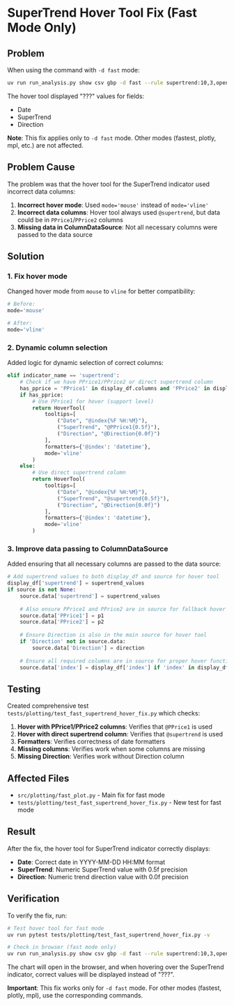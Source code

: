 # SuperTrend Hover Tool Fix (Fast Mode Only)

## Problem

When using the command with `-d fast` mode:
```bash
uv run run_analysis.py show csv gbp -d fast --rule supertrend:10,3,open
```

The hover tool displayed "???" values for fields:
- Date
- SuperTrend  
- Direction

**Note**: This fix applies only to `-d fast` mode. Other modes (fastest, plotly, mpl, etc.) are not affected.

## Problem Cause

The problem was that the hover tool for the SuperTrend indicator used incorrect data columns:

1. **Incorrect hover mode**: Used `mode='mouse'` instead of `mode='vline'`
2. **Incorrect data columns**: Hover tool always used `@supertrend`, but data could be in `PPrice1`/`PPrice2` columns
3. **Missing data in ColumnDataSource**: Not all necessary columns were passed to the data source

## Solution

### 1. Fix hover mode

Changed hover mode from `mouse` to `vline` for better compatibility:

```python
# Before:
mode='mouse'

# After:
mode='vline'
```

### 2. Dynamic column selection

Added logic for dynamic selection of correct columns:

```python
elif indicator_name == 'supertrend':
    # Check if we have PPrice1/PPrice2 or direct supertrend column
    has_pprice = 'PPrice1' in display_df.columns and 'PPrice2' in display_df.columns
    if has_pprice:
        # Use PPrice1 for hover (support level)
        return HoverTool(
            tooltips=[
                ("Date", "@index{%F %H:%M}"),
                ("SuperTrend", "@PPrice1{0.5f}"),
                ("Direction", "@Direction{0.0f}")
            ],
            formatters={'@index': 'datetime'},
            mode='vline'
        )
    else:
        # Use direct supertrend column
        return HoverTool(
            tooltips=[
                ("Date", "@index{%F %H:%M}"),
                ("SuperTrend", "@supertrend{0.5f}"),
                ("Direction", "@Direction{0.0f}")
            ],
            formatters={'@index': 'datetime'},
            mode='vline'
        )
```

### 3. Improve data passing to ColumnDataSource

Added ensuring that all necessary columns are passed to the data source:

```python
# Add supertrend values to both display_df and source for hover tool
display_df['supertrend'] = supertrend_values
if source is not None:
    source.data['supertrend'] = supertrend_values
    
    # Also ensure PPrice1 and PPrice2 are in source for fallback hover
    source.data['PPrice1'] = p1
    source.data['PPrice2'] = p2
    
    # Ensure Direction is also in the main source for hover tool
    if 'Direction' not in source.data:
        source.data['Direction'] = direction
        
    # Ensure all required columns are in source for proper hover functionality
    source.data['index'] = display_df['index'] if 'index' in display_df.columns else display_df.index
```

## Testing

Created comprehensive test `tests/plotting/test_fast_supertrend_hover_fix.py` which checks:

1. **Hover with PPrice1/PPrice2 columns**: Verifies that `@PPrice1` is used
2. **Hover with direct supertrend column**: Verifies that `@supertrend` is used
3. **Formatters**: Verifies correctness of date formatters
4. **Missing columns**: Verifies work when some columns are missing
5. **Missing Direction**: Verifies work without Direction column

## Affected Files

- `src/plotting/fast_plot.py` - Main fix for fast mode
- `tests/plotting/test_fast_supertrend_hover_fix.py` - New test for fast mode

## Result

After the fix, the hover tool for SuperTrend indicator correctly displays:

- **Date**: Correct date in YYYY-MM-DD HH:MM format
- **SuperTrend**: Numeric SuperTrend value with 0.5f precision
- **Direction**: Numeric trend direction value with 0.0f precision

## Verification

To verify the fix, run:

```bash
# Test hover tool for fast mode
uv run pytest tests/plotting/test_fast_supertrend_hover_fix.py -v

# Check in browser (fast mode only)
uv run run_analysis.py show csv gbp -d fast --rule supertrend:10,3,open
```

The chart will open in the browser, and when hovering over the SuperTrend indicator, correct values will be displayed instead of "???".

**Important**: This fix works only for `-d fast` mode. For other modes (fastest, plotly, mpl), use the corresponding commands. 
